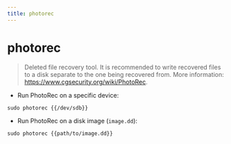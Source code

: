 ```yaml
---
title: photorec
---
```

# photorec

> Deleted file recovery tool.
> It is recommended to write recovered files to a disk separate to the one being recovered from.
> More information: <https://www.cgsecurity.org/wiki/PhotoRec>.

- Run PhotoRec on a specific device:

`sudo photorec {{/dev/sdb}}`

- Run PhotoRec on a disk image (`image.dd`):

`sudo photorec {{path/to/image.dd}}`
